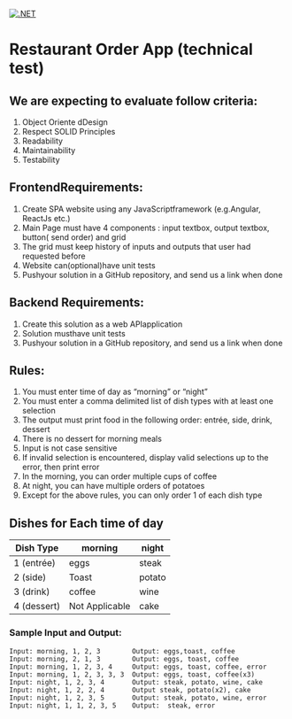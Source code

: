 [![.NET](https://github.com/matheus-vieira/restaurant-order-app/actions/workflows/dotnet.yml/badge.svg)](https://github.com/matheus-vieira/restaurant-order-app/actions/workflows/dotnet.yml)

# Restaurant Order App (technical test)

## We are expecting to evaluate follow criteria:

1. Object Oriente dDesign
2. Respect SOLID Principles
3. Readability
4. Maintainability
5. Testability

## FrontendRequirements:

1. Create SPA website using any JavaScriptframework (e.g.Angular, ReactJs etc.)
2. Main Page must have 4 components :  input textbox, output textbox, button( send order) and grid
3. The grid must keep history of inputs and outputs that user had requested before
4. Website can(optional)have unit tests 
5. Pushyour solution in a GitHub repository, and send us a link when done

## Backend Requirements:

1. Create this solution as a web APIapplication
2. Solution musthave unit tests
3. Pushyour solution in a GitHub repository, and send us a link when done

## Rules:

1. You must enter time of day as “morning” or “night”
2. You must enter a comma delimited list of dish types with at least one selection
3. The output must print food in the following order: entrée, side, drink, dessert
4. There is no dessert for morning meals
5. Input is not case sensitive
6. If invalid selection is encountered, display valid selections up to the error, then print error
7. In the morning, you can order multiple cups of coffee
8. At night, you can have multiple orders of potatoes
9. Except for the above rules, you can only order 1 of each dish type

## Dishes for Each time of day

| Dish Type   | morning        | night  |
|-------------|----------------|--------|
| 1 (entrée)  | eggs           | steak  |
| 2 (side)    | Toast          | potato |
| 3 (drink)   | coffee         | wine   |
| 4 (dessert) | Not Applicable | cake   |

### Sample Input and Output:

```text
Input: morning, 1, 2, 3        Output: eggs,toast, coffee
Input: morning, 2, 1, 3        Output: eggs, toast, coffee
Input: morning, 1, 2, 3, 4     Output: eggs, toast, coffee, error
Input: morning, 1, 2, 3, 3, 3  Output: eggs, toast, coffee(x3)
Input: night, 1, 2, 3, 4       Output: steak, potato, wine, cake
Input: night, 1, 2, 2, 4       Output steak, potato(x2), cake
Input: night, 1, 2, 3, 5       Output: steak, potato, wine, error
Input: night, 1, 1, 2, 3, 5    Output:  steak, error
```
